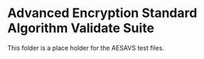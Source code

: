 
Advanced Encryption Standard Algorithm Validate Suite
=====================================================

This folder is a place holder for the AESAVS test files.
